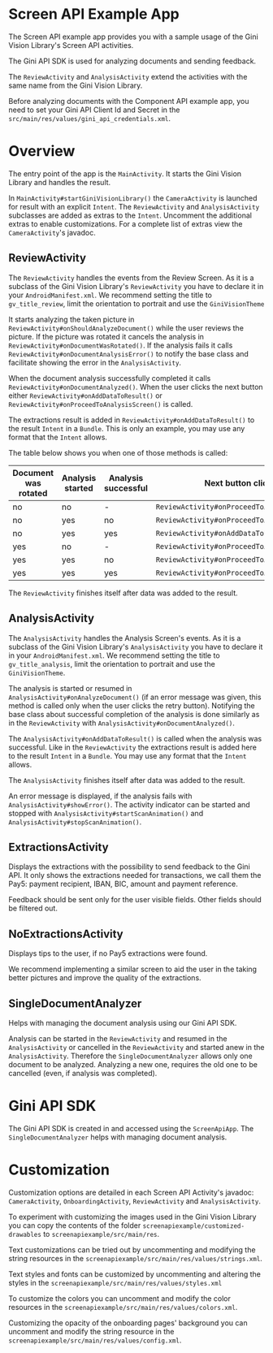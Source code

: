 Screen API Example App
=========================

The Screen API example app provides you with a sample usage of the Gini Vision Library's Screen API activities.

The Gini API SDK is used for analyzing documents and sending feedback.

The `ReviewActivity` and `AnalysisActivity` extend the activities with the same name from the Gini Vision Library.

Before analyzing documents with the Component API example app, you need to set your Gini API Client Id and Secret in the `src/main/res/values/gini_api_credentials.xml`.

Overview
========

The entry point of the app is the `MainActivity`. It starts the Gini Vision Library and handles the result.

In `MainActivity#startGiniVisionLibrary()` the `CameraActivity` is launched for result with an explicit `Intent`. The `ReviewActivity` and `AnalysisActivity` subclasses are added as extras to the `Intent`. Uncomment the additional extras to enable customizations. For a complete list of extras view the `CameraActivity`'s javadoc.

ReviewActivity
--------------

The `ReviewActivity` handles the events from the Review Screen. As it is a subclass of the Gini Vision Library's `ReviewActivity` you have to declare it in your `AndroidManifest.xml`. We recommend setting the title to `gv_title_review`, limit the orientation to portrait and use the `GiniVisionTheme`  

It starts analyzing the taken picture in `ReviewActivity#onShouldAnalyzeDocument()` while the user reviews the picture. If the picture was rotated it cancels the analysis in `ReviewActivity#onDocumentWasRotated()`. If the analysis fails it calls `ReviewActivity#onDocumentAnalysisError()` to notify the base class and facilitate showing the error in the `AnalysisActivity`. 

When the document analysis successfully completed it calls `ReviewActivity#onDocumentAnalyzed()`. When the user clicks the next button either `ReviewActivity#onAddDataToResult()` or `ReviewActivity#onProceedToAnalysisScreen()` is called.

The extractions result is added in `ReviewActivity#onAddDataToResult()` to the result `Intent` in a `Bundle`. This is only an example, you may use any format that the `Intent` allows.

The table below shows you when one of those methods is called:

|Document was rotated|Analysis started|Analysis successful|Next button clicked|
|---|---|---|---|
|no|no|-|`ReviewActivity#onProceedToAnalysisScreen()`|
|no|yes|no|`ReviewActivity#onProceedToAnalysisScreen()`|
|no|yes|yes|`ReviewActivity#onAddDataToResult()`|
|yes|no|-|`ReviewActivity#onProceedToAnalysisScreen()`|
|yes|yes|no|`ReviewActivity#onProceedToAnalysisScreen()`|
|yes|yes|yes|`ReviewActivity#onProceedToAnalysisScreen()`|

The `ReviewActivity` finishes itself after data was added to the result.

AnalysisActivity
----------------

The `AnalysisActivity` handles the Analysis Screen's events. As it is a subclass of the Gini Vision Library's `AnalysisActivity` you have to declare it in your `AndroidManifest.xml`. We recommend setting the title to `gv_title_analysis`, limit the orientation to portrait and use the `GiniVisionTheme`.

The analysis is started or resumed in `AnalysisActivity#onAnalyzeDocument()` (if an error message was given, this method is called only when the user clicks the retry button). Notifying the base class about successful completion of the analysis is done similarly as in the `ReviewActivity` with `AnalysisActivity#onDocumentAnalyzed()`. 

The `AnalysisActivity#onAddDataToResult()` is called when the analysis was successful. Like in the `ReviewActivity` the extractions result is added here to the result `Intent` in a `Bundle`. You may use any format that the `Intent` allows. 
 
The `AnalysisActivity` finishes itself after data was added to the result.
 
An error message is displayed, if the analysis fails with `AnalysisActivity#showError()`. The activity indicator can be started and stopped with `AnalysisActivity#startScanAnimation()` and `AnalysisActivity#stopScanAnimation()`.

ExtractionsActivity
-------------------

Displays the extractions with the possibility to send feedback to the Gini API. It only shows the extractions needed for transactions, we call them the Pay5: payment recipient, IBAN, BIC, amount and payment reference.

Feedback should be sent only for the user visible fields. Other fields should be filtered out.

NoExtractionsActivity
---------------------

Displays tips to the user, if no Pay5 extractions were found. 

We recommend implementing a similar screen to aid the user in the taking better pictures and improve the quality of the extractions.

SingleDocumentAnalyzer
----------------------

Helps with managing the document analysis using our Gini API SDK. 

Analysis can be started in the `ReviewActivity` and resumed in the `AnalysisActivity` or cancelled in the `ReviewActivity` and started anew in the `AnalysisActivity`. Therefore the `SingleDocumentAnalyzer` allows only one document to be analyzed. Analyzing a new one, requires the old one to be cancelled (even, if analysis was completed).

Gini API SDK
============

The Gini API SDK is created in and accessed using the `ScreenApiApp`. The `SingleDocumentAnalyzer` helps with managing document analysis.

Customization
=============

Customization options are detailed in each Screen API Activity's javadoc: `CameraActivity`, `OnboardingActivity`, `ReviewActivity` and `AnalysisActivity`.

To experiment with customizing the images used in the Gini Vision Library you can copy the contents of the folder `screenapiexample/customized-drawables` to `screenapiexample/src/main/res`.

Text customizations can be tried out by uncommenting and modifying the string resources in the `screenapiexample/src/main/res/values/strings.xml`.

Text styles and fonts can be customized by uncommenting and altering the styles in the `screenapiexample/src/main/res/values/styles.xml`

To customize the colors you can uncomment and modify the color resources in the `screenapiexample/src/main/res/values/colors.xml`.

Customizing the opacity of the onboarding pages' background you can uncomment and modify the string resource in the `screenapiexample/src/main/res/values/config.xml`.



